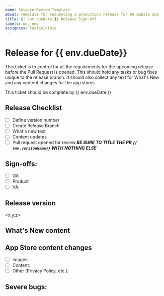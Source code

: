 ```yaml
---
name: Release Review Template
about: Template for requesting a production release for VA mobile app
title: {{ env.dueDate }} Release Sign-Off
labels: ux, eng
assignees: lexicalninja
---
```

# Release for {{ env.dueDate}}
This ticket is to control for all the requirements for the upcoming release before the Pull Request is opened. This should hold any tasks or bug fixes unique to the release branch. It should also collect any text for What's New and any content changes for the app stores.

This ticket should be complete by {{ env.dueDate }}
## Release Checklist

- [ ] Define version number
- [ ] Create Release Branch
- [ ] What's new text
- [ ] Content updates
- [ ] Pull request opened for review ***BE SURE TO TITLE THE PR `{{ env.versionName}}` WITH NOTHING ELSE***

## Sign-offs: 
<!-- All groups should check the box when they approve --> 
- [ ] QA 
- [ ] Product
- [ ] VA 

## Release version
<x.y.z>

## What's New content
<!-- Define the content for the What's New sections of the app stores here -->

## App Store content changes
- [ ] Images: 
- [ ] Content:
- [ ] Other (Privacy Policy, etc.):

## Severe bugs:
<!-- Link any severe bug tickets here and indicate if they need review or if they are scheduled/blocked -->


